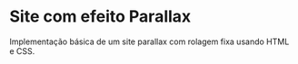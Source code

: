 # Site com efeito Parallax

Implementação básica de um site parallax com rolagem fixa usando HTML e CSS.
